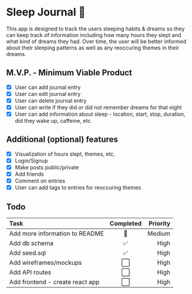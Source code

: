 # Sleep Journal 💭

This app is designed to track the users sleeping habits & dreams so they can keep track of information including how many hours they slept and what kind of dreams they had. Over time, the user will be better informed about their sleeping patterns as well as any reoccuring themes in their dreams.

## M.V.P. - Minimum Viable Product

- [x] User can add journal entry
- [x] User can edit journal entry
- [x] User can delete journal entry
- [x] User can write if they did or did not remember dreams for that night
- [x] User can add information about sleep - location, start, stop, duration, did they wake up, caffeine, etc.

## Additional (optional) features

- [x] Visualization of hours slept, themes, etc.
- [x] Login/Signup
- [x] Make posts public/private
- [x] Add friends
- [x] Comment on entries
- [x] User can add tags to entries for reoccuring themes

## Todo

| Task                            | Completed | Priority |
| :------------------------------ | :-------: | -------: |
| Add more information to README  |    🚧     |   Medium |
| Add db schema                   |    ✅     |     High |
| Add seed.sql                    |    ✅     |     High |
| Add wireframes/mockups          |    ⬜️    |     High |
| Add API routes                  |    ⬜️    |     High |
| Add frontend - create react app |    ⬜️    |     High |
